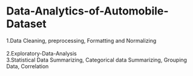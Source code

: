 # Data-Analytics-of-Automobile-Dataset
 1.Data Cleaning, preprocessing, Formatting and Normalizing <br/>																																							
 2.Exploratory-Data-Analysis	<br/>
 3.Statistical Data Summarizing, Categorical data Summarizing, Grouping Data, Correlation
